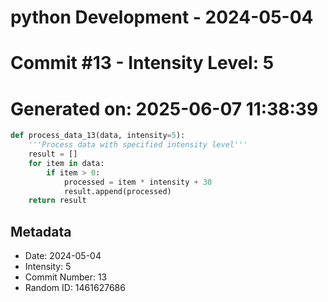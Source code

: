 ﻿# python Development - 2024-05-04
# Commit #13 - Intensity Level: 5
# Generated on: 2025-06-07 11:38:39
```python
def process_data_13(data, intensity=5):
    '''Process data with specified intensity level'''
    result = []
    for item in data:
        if item > 0:
            processed = item * intensity + 30
            result.append(processed)
    return result
```
## Metadata
- Date: 2024-05-04
- Intensity: 5
- Commit Number: 13
- Random ID: 1461627686
